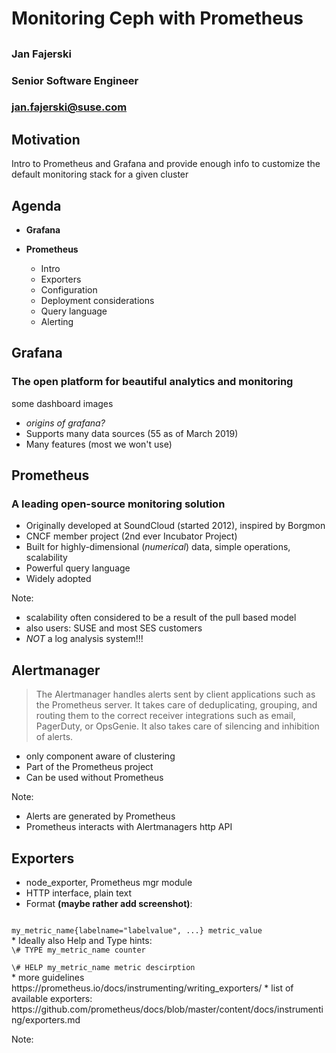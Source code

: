 <!-- .slide: data-state="cover" id="prometheus-cover-page" data-timing="20" data-menu-title="Monitoring Ceph with Prometheus" -->

<div class="title">
    <h1>Monitoring Ceph with Prometheus</h1>
    <h2></h2>
</div>

<div class="row presenters">
    <div class="presenter presenter-1">
        <h3 class="name">Jan Fajerski</h3>
        <h3 class="job-title">Senior Software Engineer</h3>
        <h3 class="email"><a href="mailto:jan.fajerski@suse.com">jan.fajerski@suse.com</a></h3>
    </div>
</div>


<!-- .slide: data-state="normal" id="agenda" data-menu-title="Agenda" -->
## Motivation

Intro to Prometheus and Grafana and provide enough info to customize the default
monitoring stack for a given cluster

## Agenda

* **Grafana**

* **Prometheus**
  * Intro
  * Exporters
  * Configuration
  * Deployment considerations
  * Query language
  * Alerting


<!-- .slide: data-state="normal" id="grafana-intro" data-timing="30" -->
## Grafana
<h3>
The open platform for beautiful analytics and monitoring
</h3>
 some dashboard images

* _origins of grafana?_
* Supports many data sources (55 as of March 2019)
* Many features (most we won't use)


<!-- .slide: data-state="normal" id="prometheus-intro" data-timing="30" -->
## Prometheus

<h3>
A leading open-source monitoring solution
</h3>

<img data-src="images/prom-users.png" style="height: 200px; position: absolute;
top: 400px; left: 900px"/>

* Originally developed at SoundCloud (started 2012), inspired by Borgmon
* CNCF member project (2nd ever Incubator Project)
* Built for highly-dimensional (_numerical_) data, simple operations, scalability
* Powerful query language
* Widely adopted

Note:
* scalability often considered to be a result of the pull based model
* also users: SUSE and most SES customers
* _NOT_ a log analysis system!!!


<!-- .slide: data-state="normal" id="alertmanager-intro" data-timing="30" -->
## Alertmanager

<blockquote cite="https://github.com/prometheus/alertmanager">
The Alertmanager handles alerts sent by client applications such as the Prometheus server. It takes care of deduplicating, grouping, and routing them to the correct receiver integrations such as email, PagerDuty, or OpsGenie. It also takes care of silencing and inhibition of alerts.
</blockquote>

* only component aware of clustering
* Part of the Prometheus project
* Can be used without Prometheus

Note:
* Alerts are generated by Prometheus
* Prometheus interacts with Alertmanagers http API


<!-- .slide: data-state="normal" id="exporters-intro" data-timing="30" -->
## Exporters

* node_exporter, Prometheus mgr module
* HTTP interface, plain text
* Format **(maybe rather add screenshot)**:

<code>
my_metric_name{labelname="labelvalue", ...} metric_value
</code>
* Ideally also Help and Type hints:

<code>
\# TYPE my_metric_name counter <br />
\# HELP my_metric_name metric descirption
</code>
* more guidelines https://prometheus.io/docs/instrumenting/writing_exporters/
* list of available exporters: https://github.com/prometheus/docs/blob/master/content/docs/instrumenting/exporters.md

Note:
